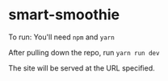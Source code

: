 # smart-smoothie
To run:
You'll need `npm` and `yarn`

After pulling down the repo, run
`yarn run dev`

The site will be served at the URL specified.
